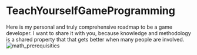 # TeachYourselfGameProgramming
Here is my personal and truly comprehensive roadmap to be a game developer. I want to share it with you, because knowledge and methodology is a shared property that that gets better when many people are involved.
![math_prerequisities](https://user-images.githubusercontent.com/31415381/142492812-7dd7c0fe-4e78-4391-b76e-a857d7e65e44.png)
